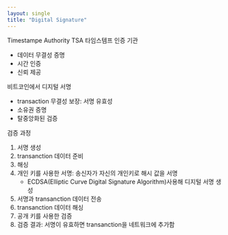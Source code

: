 ```yaml
---
layout: single
title: "Digital Signature"
---
```


Timestampe Authority TSA 타임스템프 인증 기관
* 데이터 무결성 증명
* 시간 인증
* 신뢰 제공

비트코인에서 디지털 서명
* transaction 무결성 보장: 서명 유효성
* 소유권 증명
* 탈중앙화된 검증

검증 과정
1. 서명 생성
2. transanction 데이터 준비
3. 해싱
4. 개인 키를 사용한 서명: 송신자가 자신의 개인키로 해시 값을 서명
   * ECDSA(Elliptic Curve Digital Signature Algorithm)사용해 디지털 서명 생성
5. 서명과 transanction 데이터 전송
6. transanction 데이터 해싱
7. 공개 키를 사용한 검증
8. 검증 결과: 서명이 유효하면 transanction을 네트워크에 추가함
